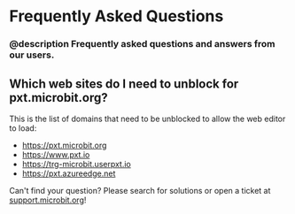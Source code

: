 # Frequently Asked Questions

### @description Frequently asked questions and answers from our users.

## Which web sites do I need to unblock for pxt.microbit.org?

This is the list of domains that need to be unblocked to allow the web editor to load:

* https://pxt.microbit.org
* https://www.pxt.io
* https://trg-microbit.userpxt.io
* https://pxt.azureedge.net

Can't find your question? Please search for solutions or open a ticket at [support.microbit.org](https://support.microbit.org)!

